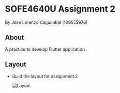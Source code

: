# SOFE4640U Assignment 2
By Jose Lorenzo Caguimbal (100555976)

## About
A practice to develop Flutter application .

## Layout
- Build the layout for assignment 2

    <img src="lorenzo_assignment2/imgages/lake.jpg" alt="Layout"/>

